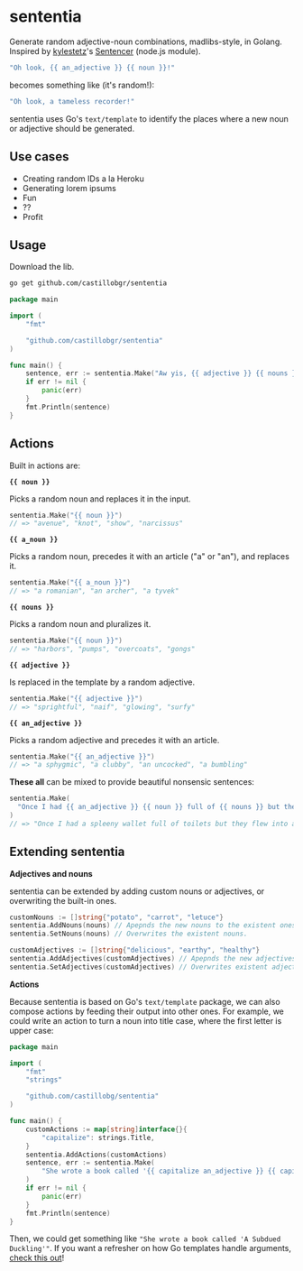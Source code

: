 # sententia

Generate random adjective-noun combinations, madlibs-style, in Golang. Inspired by
[kylestetz](https://github.com/kylestetz)'s [Sentencer](https://github.com/kylestetz/Sentencer)
(node.js module).

```go
"Oh look, {{ an_adjective }} {{ noun }}!"
```

becomes something like (it's random!):

```go
"Oh look, a tameless recorder!"
```

sententia uses Go's `text/template` to identify the places where a new noun or adjective should be
generated.


## Use cases

- Creating random IDs a la Heroku
- Generating lorem ipsums
- Fun
- ??
- Profit


## Usage

Download the lib.
```sh
go get github.com/castillobgr/sententia
```

```go
package main

import (
	"fmt"

	"github.com/castillobgr/sententia"
)

func main() {
	sentence, err := sententia.Make("Aw yis, {{ adjective }} {{ nouns }}.")
	if err != nil {
		panic(err)
	}
	fmt.Println(sentence)
}
```

## Actions

Built in actions are:

**`{{ noun }}`**

Picks a random noun and replaces it in the input.
```go
sententia.Make("{{ noun }}")
// => "avenue", "knot", "show", "narcissus"
```

**`{{ a_noun }}`**

Picks a random noun, precedes it with an article ("a" or "an"), and replaces it.
```go
sententia.Make("{{ a_noun }}")
// => "a romanian", "an archer", "a tyvek"
```

**`{{ nouns }}`**

Picks a random noun and pluralizes it.
```go
sententia.Make("{{ noun }}")
// => "harbors", "pumps", "overcoats", "gongs"
```

**`{{ adjective }}`**

Is replaced in the template by a random adjective.
```go
sententia.Make("{{ adjective }}")
// => "sprightful", "naif", "glowing", "surfy"
```

**`{{ an_adjective }}`**

Picks a random adjective and precedes it with an article.
```go
sententia.Make("{{ an_adjective }}")
// => "a sphygmic", "a clubby", "an uncocked", "a bumbling"
```

**These all** can be mixed to provide beautiful nonsensic sentences:
```go
sententia.Make(
  "Once I had {{ an_adjective }} {{ noun }} full of {{ nouns }} but they flew into {{ a_noun }}.",
)
// => "Once I had a spleeny wallet full of toilets but they flew into an orchestra."
```

## Extending sententia

**Adjectives and nouns**

sententia can be extended by adding custom nouns or adjectives, or overwriting the built-in ones.
```go
customNouns := []string{"potato", "carrot", "letuce"}
sententia.AddNouns(nouns) // Apepnds the new nouns to the existent ones.
sententia.SetNouns(nouns) // Overwrites the existent nouns.

customAdjectives := []string{"delicious", "earthy", "healthy"}
sententia.AddAdjectives(customAdjectives) // Apepnds the new adjectives to the existent ones.
sententia.SetAdjectives(customAdjectives) // Overwrites existent adjectives.
```

**Actions**

Because sententia is based on Go's `text/template` package, we can also compose actions by feeding
their output into other ones. For example, we could write an action to turn a noun into title case,
where the first letter is upper case:

```go
package main

import (
	"fmt"
	"strings"

	"github.com/castillobg/sententia"
)

func main() {
	customActions := map[string]interface{}{
		"capitalize": strings.Title,
	}
	sententia.AddActions(customActions)
	sentence, err := sententia.Make(
		"She wrote a book called '{{ capitalize an_adjective }} {{ capitalize noun }}'",
	)
	if err != nil {
		panic(err)
	}
	fmt.Println(sentence)
}
```
Then, we could get something like `"She wrote a book called 'A Subdued Duckling'"`.
If you want a refresher on how Go templates handle arguments,
[check this out](https://golang.org/pkg/text/template/#hdr-Arguments)!

